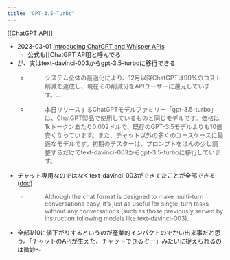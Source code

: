 ```yaml
---
title: "GPT-3.5-Turbo"
---
```


[[ChatGPT API]]
- 2023-03-01 [Introducing ChatGPT and Whisper APIs](https://openai.com/blog/introducing-chatgpt-and-whisper-apis)
    - 公式も[[ChatGPT API]]と呼んでる
- が、実はtext-davinci-003からgpt-3.5-turboに移行できる
    - > システム全体の最適化により、12月以降ChatGPTは90%のコスト削減を達成し、現在その削減分をAPIユーザーに還元しています。...
    - > 本日リリースするChatGPTモデルファミリー「gpt-3.5-turbo」は、ChatGPT製品で使用しているものと同じモデルです。価格は1kトークンあたり0.002ドルで、既存のGPT-3.5モデルよりも10倍安くなっています。また、チャット以外の多くのユースケースに最適なモデルです。初期のテスターは、プロンプトをほんの少し調整するだけでtext-davinci-003からgpt-3.5-turboに移行しています。
- チャット専用なのではなくtext-davinci-003ができてたことが全部できる([doc](https://platform.openai.com/docs/guides/chat))
    - > Although the chat format is designed to make multi-turn conversations easy, it’s just as useful for single-turn tasks without any conversations (such as those previously served by instruction following models like text-davinci-003).
- 全部1/10に値下がりするというのが産業的インパクトのでかい出来事だと思う。「チャットのAPIが生えた、チャットできるぞー」みたいに捉えられるのは微妙〜